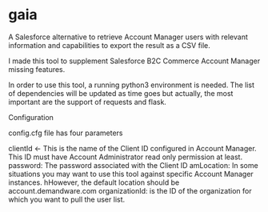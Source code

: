 # gaia
A Salesforce alternative to retrieve Account Manager users with relevant information and capabilities to export the result as a CSV file.

I made this tool to supplement Salesforce B2C Commerce Account Manager missing features.

In order to use this tool, a running python3 environment is needed.
The list of dependencies will be updated as time goes but actually, the most important are the support of requests and flask.

Configuration

config.cfg file has four parameters

clientId <- This is the name of the Client ID configured in Account Manager. This ID must have Account Administrator read only permission at least.
password: The password associated with the Client ID
amLocation: In some situations you may want to use this tool against specific Account Manager instances. hHowever, the default location should be account.demandware.com
organizationId: is the ID of the organization for which you want to pull the user list.
